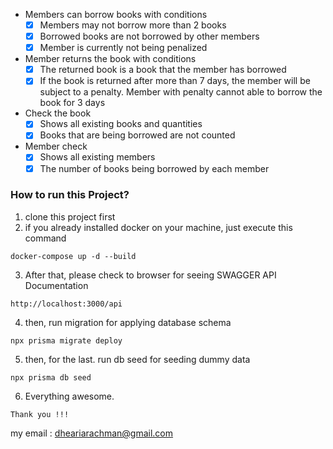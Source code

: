 - Members can borrow books with conditions
  - [x] Members may not borrow more than 2 books
  - [x] Borrowed books are not borrowed by other members
  - [x] Member is currently not being penalized
- Member returns the book with conditions
  - [x] The returned book is a book that the member has borrowed
  - [x] If the book is returned after more than 7 days, the member will be subject to a penalty. Member with penalty cannot able to borrow the book for 3 days
- Check the book
  - [x] Shows all existing books and quantities
  - [x] Books that are being borrowed are not counted
- Member check
  - [x] Shows all existing members
  - [x] The number of books being borrowed by each member

### How to run this Project?

1. clone this project first
2. if you already installed docker on your machine, just execute this command

```
docker-compose up -d --build
```

3. After that, please check to browser for seeing SWAGGER API Documentation

```
http://localhost:3000/api
```

4. then, run migration for applying database schema

```
npx prisma migrate deploy
```

5. then, for the last. run db seed for seeding dummy data

```
npx prisma db seed
```

6. Everything awesome.

```
Thank you !!!
```

my email : dheariarachman@gmail.com

